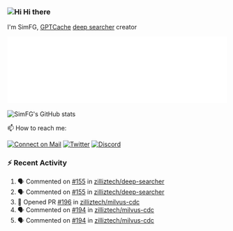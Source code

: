 ### <img src='https://qpluspicture.oss-cn-beijing.aliyuncs.com/6LjjQA/Hi.gif' alt='Hi' width="24"/> Hi there

I'm SimFG, [GPTCache](https://github.com/zilliztech/GPTCache) [deep searcher](https://github.com/zilliztech/deep-searcher) creator

![Metrics 👋](/metrics.plugin.followup.user.svg)

![SimFG's GitHub stats](https://github-readme-stats.vercel.app/api?username=SimFG&show_icons=true&theme=radical&count_private=true)

📫 How to reach me:

[![Connect on Mail](https://img.shields.io/badge/Ask%20me-anything-1abc9c.svg)](mailto:1142838399@qq.com)
[![Twitter](https://img.shields.io/twitter/follow/FogSim?style=social)](https://twitter.com/FogSim)
[![Discord](https://img.shields.io/discord/1092648432495251507?label=Discord&logo=discord)](https://discord.gg/Q8C6WEjSWV)

### :zap: Recent Activity

<!--START_SECTION:activity-->
1. 🗣 Commented on [#155](https://github.com/zilliztech/deep-searcher/issues/155) in [zilliztech/deep-searcher](https://github.com/zilliztech/deep-searcher)
2. 🗣 Commented on [#155](https://github.com/zilliztech/deep-searcher/issues/155) in [zilliztech/deep-searcher](https://github.com/zilliztech/deep-searcher)
3. 💪 Opened PR [#196](https://github.com/zilliztech/milvus-cdc/pull/196) in [zilliztech/milvus-cdc](https://github.com/zilliztech/milvus-cdc)
4. 🗣 Commented on [#194](https://github.com/zilliztech/milvus-cdc/issues/194) in [zilliztech/milvus-cdc](https://github.com/zilliztech/milvus-cdc)
5. 🗣 Commented on [#194](https://github.com/zilliztech/milvus-cdc/issues/194) in [zilliztech/milvus-cdc](https://github.com/zilliztech/milvus-cdc)
<!--END_SECTION:activity-->

